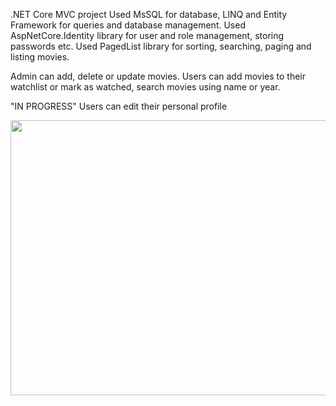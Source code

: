 .NET Core MVC project
Used MsSQL for database, LINQ and Entity Framework for queries and database management.
Used AspNetCore.Identity library for user and role management, storing passwords etc.
Used PagedList library for sorting, searching, paging and listing movies.

Admin can add, delete or update movies.
Users can add movies to their watchlist or mark as watched, search movies using name or year.

"IN PROGRESS" Users can edit their personal profile 

<img src="https://i.imgur.com/Apyek7q.png" width="800" height="440">

 
